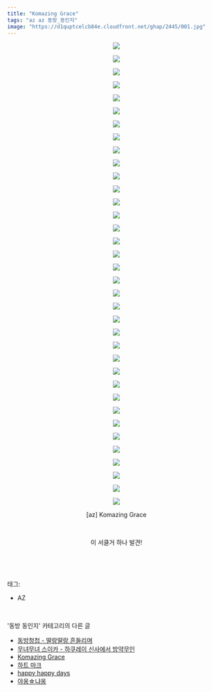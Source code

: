 ```yaml
---
title: "Komazing Grace"
tags: "az az 동방_동인지"
image: "https://d1quptcelcb84e.cloudfront.net/ghap/2445/001.jpg"
---
```

<div class="article">
<p style="text-align: center; clear: none; float: none;"><img src="{{ site.imgserver8 }}/ghap/2445/001.jpg"/></p>
<p style="text-align: center; clear: none; float: none;"><img src="{{ site.imgserver8 }}/ghap/2445/002.jpg"/></p>
<p style="text-align: center; clear: none; float: none;"><img src="{{ site.imgserver8 }}/ghap/2445/003.jpg"/></p>
<p style="text-align: center; clear: none; float: none;"><img src="{{ site.imgserver8 }}/ghap/2445/004.jpg"/></p>
<p style="text-align: center; clear: none; float: none;"><img src="{{ site.imgserver8 }}/ghap/2445/005.jpg"/></p>
<p style="text-align: center; clear: none; float: none;"><img src="{{ site.imgserver8 }}/ghap/2445/006.jpg"/></p>
<p style="text-align: center; clear: none; float: none;"><img src="{{ site.imgserver8 }}/ghap/2445/007.jpg"/></p>
<p style="text-align: center; clear: none; float: none;"><img src="{{ site.imgserver8 }}/ghap/2445/008.jpg"/></p>
<p style="text-align: center; clear: none; float: none;"><img src="{{ site.imgserver8 }}/ghap/2445/009.jpg"/></p>
<p style="text-align: center; clear: none; float: none;"><img src="{{ site.imgserver8 }}/ghap/2445/010.jpg"/></p>
<p style="text-align: center; clear: none; float: none;"><img src="{{ site.imgserver8 }}/ghap/2445/011.jpg"/></p>
<p style="text-align: center; clear: none; float: none;"><img src="{{ site.imgserver8 }}/ghap/2445/012.jpg"/></p>
<p style="text-align: center; clear: none; float: none;"><img src="{{ site.imgserver8 }}/ghap/2445/013.jpg"/></p>
<p style="text-align: center; clear: none; float: none;"><img src="{{ site.imgserver8 }}/ghap/2445/014.jpg"/></p>
<p style="text-align: center; clear: none; float: none;"><img src="{{ site.imgserver8 }}/ghap/2445/015.jpg"/></p>
<p style="text-align: center; clear: none; float: none;"><img src="{{ site.imgserver8 }}/ghap/2445/016.jpg"/></p>
<p style="text-align: center; clear: none; float: none;"><img src="{{ site.imgserver8 }}/ghap/2445/017.jpg"/></p>
<p style="text-align: center; clear: none; float: none;"><img src="{{ site.imgserver8 }}/ghap/2445/018.jpg"/></p>
<p style="text-align: center; clear: none; float: none;"><img src="{{ site.imgserver8 }}/ghap/2445/019.jpg"/></p>
<p style="text-align: center; clear: none; float: none;"><img src="{{ site.imgserver8 }}/ghap/2445/020.jpg"/></p>
<p style="text-align: center; clear: none; float: none;"><img src="{{ site.imgserver8 }}/ghap/2445/021.jpg"/></p>
<p style="text-align: center; clear: none; float: none;"><img src="{{ site.imgserver8 }}/ghap/2445/022.jpg"/></p>
<p style="text-align: center; clear: none; float: none;"><img src="{{ site.imgserver8 }}/ghap/2445/023.jpg"/></p>
<p style="text-align: center; clear: none; float: none;"><img src="{{ site.imgserver8 }}/ghap/2445/024.jpg"/></p>
<p style="text-align: center; clear: none; float: none;"><img src="{{ site.imgserver8 }}/ghap/2445/025.jpg"/></p>
<p style="text-align: center; clear: none; float: none;"><img src="{{ site.imgserver8 }}/ghap/2445/026.jpg"/></p>
<p style="text-align: center; clear: none; float: none;"><img src="{{ site.imgserver8 }}/ghap/2445/027.jpg"/></p>
<p style="text-align: center; clear: none; float: none;"><img src="{{ site.imgserver8 }}/ghap/2445/028.jpg"/></p>
<p style="text-align: center; clear: none; float: none;"><img src="{{ site.imgserver8 }}/ghap/2445/029.jpg"/></p>
<p style="text-align: center; clear: none; float: none;"><img src="{{ site.imgserver8 }}/ghap/2445/030.jpg"/></p>
<p style="text-align: center; clear: none; float: none;"><img src="{{ site.imgserver8 }}/ghap/2445/031.jpg"/></p>
<p style="text-align: center; clear: none; float: none;"><img src="{{ site.imgserver8 }}/ghap/2445/032.jpg"/></p>
<p style="text-align: center; clear: none; float: none;"><img src="{{ site.imgserver8 }}/ghap/2445/033.jpg"/></p>
<p style="text-align: center; clear: none; float: none;"><img src="{{ site.imgserver8 }}/ghap/2445/034.jpg"/></p>
<p style="text-align: center; clear: none; float: none;"><img src="{{ site.imgserver8 }}/ghap/2445/035.jpg"/></p>
<p style="text-align: center; clear: none; float: none;"><img src="{{ site.imgserver8 }}/ghap/2445/036.jpg"/></p>
<p style="text-align: center; clear: none; float: none;">[az] Komazing Grace</p>
<p style="text-align: center; clear: none; float: none;"><br/></p>
<p style="text-align: center; clear: none; float: none;">이 서클거 하나 발견!</p>
<p><br/></p>
</div><br/>
<div class="tagTrail">
<p>태그: </p>
<ul>
<li>AZ</li>
</ul>
</div><br/>
<div class="another">
<p>'동방 동인지' 카테고리의 다른 글</p>
<ul>
<li><a href="/ghap_2447">동방청첩 - 딸랑딸랑 흔들리며</a></li>
<li><a href="/ghap_2446">무녀무녀 스이카 - 하쿠레이 신사에서 방약무인</a></li>
<li><a href="/ghap_2445">Komazing Grace</a></li>
<li><a href="/ghap_2442">하트 마크</a></li>
<li><a href="/ghap_2441">happy happy days</a></li>
<li><a href="/ghap_2440">야옹☆냐옹</a></li>
</ul>
</div><br/>
<div class="cb_module cb_fluid">
<div class="cb_wrt cb_profile">
</div><!-- commentList close -->
</div><br/>
